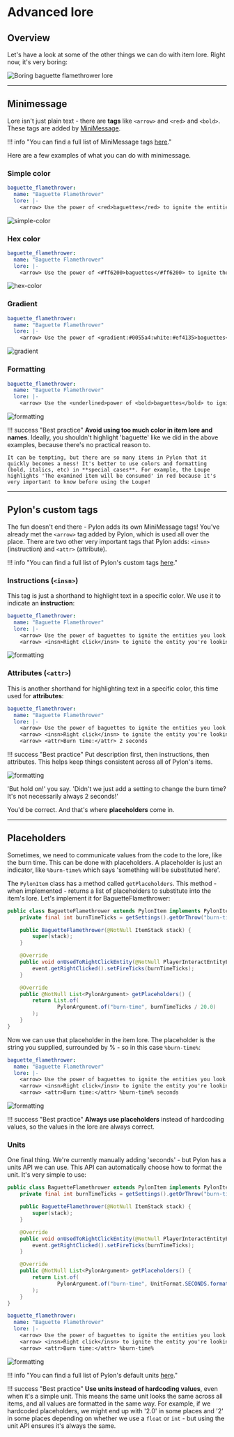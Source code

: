 # Advanced lore

## Overview

Let's have a look at some of the other things we can do with item lore. Right now, it's very boring:

![Boring baguette flamethrower lore](img/boring-baguette-flamethrower.png)

---

## Minimessage

Lore isn't just plain text - there are **tags** like `<arrow>` and `<red>` and `<bold>`. These tags are added by [MiniMessage](https://docs.advntr.dev/minimessage/index.html). 

!!! info "You can find a full list of MiniMessage tags [here](https://docs.advntr.dev/minimessage/format.html)."

Here are a few examples of what you can do with minimessage.

### Simple color

```yaml title="en.yml"
baguette_flamethrower:
  name: "Baguette Flamethrower"
  lore: |-
    <arrow> Use the power of <red>baguettes</red> to ignite the entities you look at
```

![simple-color](img/simple-color.png)

### Hex color

```yaml title="en.yml"
baguette_flamethrower:
  name: "Baguette Flamethrower"
  lore: |-
    <arrow> Use the power of <#ff6200>baguettes</#ff6200> to ignite the entities you look at
```

![hex-color](img/hex-color.png)

### Gradient

```yaml title="en.yml"
baguette_flamethrower:
  name: "Baguette Flamethrower"
  lore: |-
    <arrow> Use the power of <gradient:#0055a4:white:#ef4135>baguettes</gradient> to ignite the entities you look at
```

![gradient](img/gradient.png)

### Formatting

```yaml title="en.yml"
baguette_flamethrower:
  name: "Baguette Flamethrower"
  lore: |-
    <arrow> Use the <underlined>power of <bold>baguettes</bold> to ignite</underlined> the entities you look at
```

![formatting](img/formatting.png)

!!! success "Best practice"
    **Avoid using too much color in item lore and names**. Ideally, you shouldn't highlight 'baguette' like we did in the above examples, because there's no practical reason to.

    It can be tempting, but there are so many items in Pylon that it quickly becomes a mess! It's better to use colors and formatting (bold, italics, etc) in **special cases**. For example, the Loupe highlights 'The examined item will be consumed' in red because it's very important to know before using the Loupe!

---

## Pylon's custom tags

The fun doesn't end there - Pylon adds its own MiniMessage tags! You've already met the `<arrow>` tag added by Pylon, which is used all over the place. There are two other very important tags that Pylon adds: `<insn>` (instruction) and `<attr>` (attribute).

!!! info "You can find a full list of Pylon's custom tags [here](TODO)."

### Instructions (`<insn>`)

This tag is just a shorthand to highlight text in a specific color. We use it to indicate an **instruction**:

```yaml title="en.yml" hl_lines="5"
baguette_flamethrower:
  name: "Baguette Flamethrower"
  lore: |-
    <arrow> Use the power of baguettes to ignite the entities you look at
    <arrow> <insn>Right click</insn> to ignite the entity you're looking at
```

![formatting](img/instruction.png)

### Attributes (`<attr>`)

This is another shorthand for highlighting text in a specific color, this time used for **attributes**:

```yaml title="en.yml" hl_lines="6"
baguette_flamethrower:
  name: "Baguette Flamethrower"
  lore: |-
    <arrow> Use the power of baguettes to ignite the entities you look at
    <arrow> <insn>Right click</insn> to ignite the entity you're looking at
    <arrow> <attr>Burn time:</attr> 2 seconds
```

!!! success "Best practice"
    Put description first, then instructions, then attributes. This helps keep things consistent across all of Pylon's items.

![formatting](img/attribute.png)

'But hold on!' you say. 'Didn't we just add a setting to change the burn time? It's not necessarily always 2 seconds!'

You'd be correct. And that's where **placeholders** come in.

---

## Placeholders

Sometimes, we need to communicate values from the code to the lore, like the burn time. This can be done with placeholders. A placeholder is just an indicator, like `%burn-time%` which says 'something will be substituted here'.

The `PylonItem` class has a method called `getPlaceholders`. This method - when implemented - returns a list of placeholders to substitute into the item's lore. Let's implement it for BaguetteFlamethrower:

```java title="BaguetteFlamethrower.java" hl_lines="13-18"
public class BaguetteFlamethrower extends PylonItem implements PylonItemEntityInteractor {
    private final int burnTimeTicks = getSettings().getOrThrow("burn-time-ticks", Integer.class);

    public BaguetteFlamethrower(@NotNull ItemStack stack) {
        super(stack);
    }

    @Override
    public void onUsedToRightClickEntity(@NotNull PlayerInteractEntityEvent event) {
        event.getRightClicked().setFireTicks(burnTimeTicks);
    }

    @Override
    public @NotNull List<PylonArgument> getPlaceholders() {
        return List.of(
                PylonArgument.of("burn-time", burnTimeTicks / 20.0)
        );
    }
}
```

Now we can use that placeholder in the item lore. The placeholder is the string you supplied, surrounded by % - so in this case `%burn-time%`:
```yaml title="en.yml" hl_lines="6"
baguette_flamethrower:
  name: "Baguette Flamethrower"
  lore: |-
    <arrow> Use the power of baguettes to ignite the entities you look at
    <arrow> <insn>Right click</insn> to ignite the entity you're looking at
    <arrow> <attr>Burn time:</attr> %burn-time% seconds
```

![formatting](img/placeholder.png)

!!! success "Best practice"
    **Always use placeholders** instead of hardcoding values, so the values in the lore are always correct.

### Units

One final thing. We're currently manually adding 'seconds' - but Pylon has a units API we can use. This API can automatically choose how to format the unit. It's very simple to use:

```java title="BaguetteFlamethrower.java" hl_lines="16"
public class BaguetteFlamethrower extends PylonItem implements PylonItemEntityInteractor {
    private final int burnTimeTicks = getSettings().getOrThrow("burn-time-ticks", Integer.class);

    public BaguetteFlamethrower(@NotNull ItemStack stack) {
        super(stack);
    }

    @Override
    public void onUsedToRightClickEntity(@NotNull PlayerInteractEntityEvent event) {
        event.getRightClicked().setFireTicks(burnTimeTicks);
    }

    @Override
    public @NotNull List<PylonArgument> getPlaceholders() {
        return List.of(
                PylonArgument.of("burn-time", UnitFormat.SECONDS.format(burnTimeTicks / 20.0))
        );
    }
}
```

```yaml title="en.yml" hl_lines="6"
baguette_flamethrower:
  name: "Baguette Flamethrower"
  lore: |-
    <arrow> Use the power of baguettes to ignite the entities you look at
    <arrow> <insn>Right click</insn> to ignite the entity you're looking at
    <arrow> <attr>Burn time:</attr> %burn-time%
```

![formatting](img/unit.png)

!!! info "You can find a full list of Pylon's default units [here](https://pylonmc.github.io/pylon-core/docs/javadoc/io/github/pylonmc/pylon/core/util/gui/unit/UnitFormat.html)."

!!! success "Best practice"
    **Use units instead of hardcoding values**, even when it's a simple unit. This means the same unit looks the same across all items, and all values are formatted in the same way. For example, if we hardcoded placeholders, we might end up with '2.0' in some places and '2' in some places depending on whether we use a `float` or `int` - but using the unit API ensures it's always the same.
